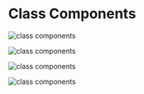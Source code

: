 # Class Components

![class components](https://i.imgur.com/i9MAsVA.png)

![class components](https://i.imgur.com/djPWHcM.png)

![class components](https://i.imgur.com/kwY0Xt6.png)

![class components](https://i.imgur.com/1AzuTqt.png)
